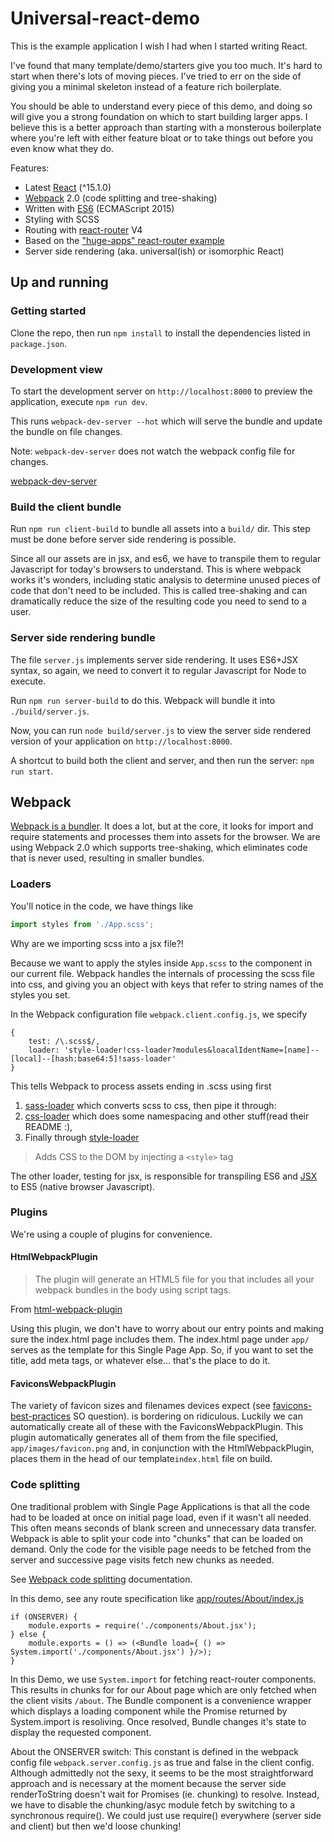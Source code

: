 # Universal-react-demo

This is the example application I wish I had when I started writing React.


I've found that many template/demo/starters give you too much. It's
hard to start when there's lots of moving pieces. I've tried to err on the 
side of giving you a minimal skeleton instead of a feature rich boilerplate.

 
You should be able to understand every piece of this demo, and doing so will give
you a strong foundation on which to start building larger apps. I believe this is
a better approach than starting with a monsterous boilerplate where you're left 
with either feature bloat or to take things out before you even know what they do.


Features:

- Latest [React](https://facebook.github.io/react/) (^15.1.0)
- [Webpack](https://webpack.js.org/) 2.0 (code splitting and tree-shaking)
- Written with [ES6](https://babeljs.io/learn-es2015/) (ECMAScript 2015)
- Styling with SCSS
- Routing with [react-router](https://github.com/ReactTraining/react-router) V4
- Based on the ["huge-apps" react-router example](https://github.com/ReactTraining/react-router/tree/b61db2aaaec46de453d3631abd67d6e42f8da9d1/examples/huge-apps) 
- Server side rendering (aka. universal(ish) or isomorphic React)

## Up and running

### Getting started

Clone the repo, then run `npm install` to install the dependencies listed in `package.json`.

### Development view 

To start the development server on `http://localhost:8000` to preview the application, 
execute `npm run dev`.

This runs `webpack-dev-server --hot` which will serve the bundle and update the bundle 
on file changes.

Note: `webpack-dev-server` does not watch the webpack config file for changes. 

[webpack-dev-server](https://github.com/webpack/webpack-dev-server)

### Build the client bundle

Run `npm run client-build` to bundle all assets into a `build/` 
dir. This step must be done before server side rendering is possible.

Since all our assets are in jsx, and es6, we have to transpile them to 
regular Javascript for today's browsers to understand. This is where 
webpack works it's wonders, including static analysis to determine 
unused pieces of code that don't need to be included. This is called
tree-shaking and can dramatically reduce the size of the resulting code
you need to send to a user.

### Server side rendering bundle

The file `server.js` implements server side rendering. It uses ES6+JSX syntax, so
again, we need to convert it to regular Javascript for Node to execute.


Run `npm run server-build` to do this. Webpack will bundle it into `./build/server.js`.


Now, you can run `node build/server.js` to view the server side rendered 
version of your application on `http://localhost:8000`.

A shortcut to build both the client and server, and then run the server: `npm run start`.

## Webpack

[Webpack is a bundler](http://webpack.github.io/docs/what-is-webpack.html). 
It does a lot, but at the core, it looks for import and require statements
and processes them into assets for the browser. We are using Webpack 2.0 which
supports tree-shaking, which eliminates code that is never used, resulting in 
smaller bundles.

### Loaders
You'll notice in the code, we have things like 

```javascript
import styles from './App.scss';
```

Why are we importing scss into a jsx file?! 

Because we want to apply the styles inside `App.scss` 
to the component in our current file. Webpack handles the 
internals of processing the scss file into css, and giving you
an object with keys that refer to string names of the styles you set.

In the Webpack configuration file `webpack.client.config.js`, we specify
```
{
    test: /\.scss$/,
    loader: 'style-loader!css-loader?modules&loacalIdentName=[name]--[local]--[hash:base64:5]!sass-loader'
}
```

This tells Webpack to process assets ending in .scss using first
1. [sass-loader](https://github.com/jtangelder/sass-loader) which converts scss to css, then pipe it through:
2. [css-loader](https://github.com/webpack/css-loader) which does some namespacing and other stuff(read their README :),
3. Finally through [style-loader](https://github.com/webpack/style-loader) 
> Adds CSS to the DOM by injecting a `<style>` tag

The other loader, testing for jsx, is responsible for transpiling ES6 and [JSX](https://facebook.github.io/react/docs/jsx-in-depth.html)
to ES5 (native browser Javascript). 

### Plugins

We're using a couple of plugins for convenience. 

#### HtmlWebpackPlugin

> The plugin will generate an HTML5 file for you that includes all your webpack bundles in the body using script tags.

From [html-webpack-plugin](https://github.com/ampedandwired/html-webpack-plugin)

Using this plugin, we don't have to worry about our entry points and making sure the index.html page includes them.
The index.html page under `app/` serves as the template for this Single Page App. So, if you want to set the title,
add meta tags, or whatever else... that's the place to do it.

#### FaviconsWebpackPlugin

The variety of favicon sizes and filenames devices expect (see 
[favicons-best-practices](http://stackoverflow.com/questions/19029342/favicons-best-practices) SO question).
is bordering on ridiculous. Luckily we can automatically create all of these with the FaviconsWebpackPlugin.
This plugin automatically generates all of them from the file specified, `app/images/favicon.png` and, in 
conjunction with the HtmlWebpackPlugin, places them in the head of our template`index.html` file on build.

### Code splitting

One traditional problem with Single Page Applications is that all the code had to be loaded at once
on initial page load, even if it wasn't all needed. This often means seconds of blank screen and unnecessary
data transfer. Webpack is able to split your code into "chunks" that can be loaded on demand. Only the code 
for the visible page needs to be fetched from the server and successive page visits fetch new chunks as needed.

See [Webpack code splitting](https://webpack.github.io/docs/code-splitting.html) documentation.


In this demo, see any route specification like [app/routes/About/index.js](app/routes/About/index.js)
```
if (ONSERVER) {
    module.exports = require('./components/About.jsx');
} else {
    module.exports = () => (<Bundle load={ () => System.import('./components/About.jsx') }/>);
}
```

In this Demo, we use `System.import` for fetching react-router components. This results in
chunks for for our About page which are only fetched when the client visits `/about`. The 
Bundle component is a convenience wrapper which displays a loading component while the 
Promise returned by System.import is resoliving. Once resolved, Bundle changes it's state to
display the requested component. 

About the ONSERVER switch: This constant is defined in the webpack config file 
`webpack.server.config.js` as true and false in the client config. Although admittedly
not the sexy, it seems to be the most straightforward approach and is necessary at the
moment because the server side renderToString doesn't wait for Promises (ie. chunking) 
to resolve. Instead, we have to disable the chunking/asyc module fetch by switching to
a synchronous require(). We could just use require() everywhere (server side and client)
but then we'd loose chunking!

